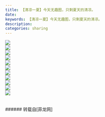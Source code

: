 ```yaml
---
title: 【清凉一夏】今天无趣图，只剩夏天的清凉。
date: 
keywords: 【清凉一夏】今天无趣图，只剩夏天的清凉。
description: 
categories: sharing
---
```

<td class="t_f" id="postmessage_30970">


<img aid="11635" data-cf-modified-c6c60c69d43a32d5c6cf24d9-="" file="data/attachment/forum/201308/03/163813n0yz9b6yfa6h7afw.jpeg.thumb.jpg" id="aimg_11635" inpost="1" onclick="" onmouseover="" src="http://www.flw.ph/data/attachment/forum/201308/03/163813n0yz9b6yfa6h7afw.jpeg" style="cursor:pointer" zoomfile="data/attachment/forum/201308/03/163813n0yz9b6yfa6h7afw.jpeg"/>


<br/>

<img aid="11636" data-cf-modified-c6c60c69d43a32d5c6cf24d9-="" file="data/attachment/forum/201308/03/163820xh9fuq3wqs8wbuza.jpeg.thumb.jpg" id="aimg_11636" inpost="1" onclick="" onmouseover="" src="http://www.flw.ph/data/attachment/forum/201308/03/163820xh9fuq3wqs8wbuza.jpeg" style="cursor:pointer" zoomfile="data/attachment/forum/201308/03/163820xh9fuq3wqs8wbuza.jpeg"/>


<br/>

<img aid="11637" data-cf-modified-c6c60c69d43a32d5c6cf24d9-="" file="data/attachment/forum/201308/03/163825kgoot8i1iff1llti.jpeg.thumb.jpg" id="aimg_11637" inpost="1" onclick="" onmouseover="" src="http://www.flw.ph/data/attachment/forum/201308/03/163825kgoot8i1iff1llti.jpeg" style="cursor:pointer" zoomfile="data/attachment/forum/201308/03/163825kgoot8i1iff1llti.jpeg"/>


<br/>

<img aid="11638" data-cf-modified-c6c60c69d43a32d5c6cf24d9-="" file="data/attachment/forum/201308/03/163832taaiwewykqajwz1w.jpeg.thumb.jpg" id="aimg_11638" inpost="1" onclick="" onmouseover="" src="http://www.flw.ph/data/attachment/forum/201308/03/163832taaiwewykqajwz1w.jpeg" style="cursor:pointer" zoomfile="data/attachment/forum/201308/03/163832taaiwewykqajwz1w.jpeg"/>


<br/>

<img aid="11639" data-cf-modified-c6c60c69d43a32d5c6cf24d9-="" file="data/attachment/forum/201308/03/163837y3nznpbpnjmsrjnt.jpeg.thumb.jpg" id="aimg_11639" inpost="1" onclick="" onmouseover="" src="http://www.flw.ph/data/attachment/forum/201308/03/163837y3nznpbpnjmsrjnt.jpeg" style="cursor:pointer" zoomfile="data/attachment/forum/201308/03/163837y3nznpbpnjmsrjnt.jpeg"/>


<br/>

<img aid="11640" data-cf-modified-c6c60c69d43a32d5c6cf24d9-="" file="data/attachment/forum/201308/03/163842dg9bgmgg4k9krubk.jpeg.thumb.jpg" id="aimg_11640" inpost="1" onclick="" onmouseover="" src="http://www.flw.ph/data/attachment/forum/201308/03/163842dg9bgmgg4k9krubk.jpeg" style="cursor:pointer" zoomfile="data/attachment/forum/201308/03/163842dg9bgmgg4k9krubk.jpeg"/>


<br/>

<img aid="11641" data-cf-modified-c6c60c69d43a32d5c6cf24d9-="" file="data/attachment/forum/201308/03/163848djk8f71kf8xfe3ok.jpeg.thumb.jpg" id="aimg_11641" inpost="1" onclick="" onmouseover="" src="http://www.flw.ph/data/attachment/forum/201308/03/163848djk8f71kf8xfe3ok.jpeg" style="cursor:pointer" zoomfile="data/attachment/forum/201308/03/163848djk8f71kf8xfe3ok.jpeg"/>


<br/>

<img aid="11643" data-cf-modified-c6c60c69d43a32d5c6cf24d9-="" file="data/attachment/forum/201308/03/163857rl0ok9mmrmrwmkmj.jpeg.thumb.jpg" id="aimg_11643" inpost="1" onclick="" onmouseover="" src="http://www.flw.ph/data/attachment/forum/201308/03/163857rl0ok9mmrmrwmkmj.jpeg" style="cursor:pointer" zoomfile="data/attachment/forum/201308/03/163857rl0ok9mmrmrwmkmj.jpeg"/>


<br/>

<img aid="11644" data-cf-modified-c6c60c69d43a32d5c6cf24d9-="" file="data/attachment/forum/201308/03/163900xgkwivgibnk3vggy.jpeg.thumb.jpg" id="aimg_11644" inpost="1" onclick="" onmouseover="" src="http://www.flw.ph/data/attachment/forum/201308/03/163900xgkwivgibnk3vggy.jpeg" style="cursor:pointer" zoomfile="data/attachment/forum/201308/03/163900xgkwivgibnk3vggy.jpeg"/>


<br/>

<img aid="11645" data-cf-modified-c6c60c69d43a32d5c6cf24d9-="" file="data/attachment/forum/201308/03/163904msyssx0csu4pzxk0.jpeg.thumb.jpg" id="aimg_11645" inpost="1" onclick="" onmouseover="" src="http://www.flw.ph/data/attachment/forum/201308/03/163904msyssx0csu4pzxk0.jpeg" style="cursor:pointer" zoomfile="data/attachment/forum/201308/03/163904msyssx0csu4pzxk0.jpeg"/>


<br/>

<img aid="11646" data-cf-modified-c6c60c69d43a32d5c6cf24d9-="" file="data/attachment/forum/201308/03/163908lbtctttqb97t9jbk.jpeg.thumb.jpg" id="aimg_11646" inpost="1" onclick="" onmouseover="" src="http://www.flw.ph/data/attachment/forum/201308/03/163908lbtctttqb97t9jbk.jpeg" style="cursor:pointer" zoomfile="data/attachment/forum/201308/03/163908lbtctttqb97t9jbk.jpeg"/>


<br/>
<br/>
<br/>
</td>
###### 转载自[菲龙网]